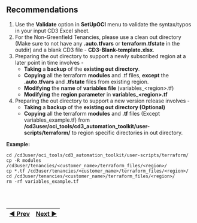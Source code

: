 ## Recommendations

1. Use the **Validate** option in **SetUpOCI** menu to validate the syntax/typos in your input CD3 Excel sheet.
2. For the Non-Greenfield Tenancies, please use a clean out directory (Make sure to not have any **.auto.tfvars** or **terraform.tfstate** in the outdir) and a blank CD3 file -
**CD3-Blank-template.xlsx**.
3. Preparing the out directory to support a newly subscribed region at a later point in time involves -
    * **Taking** a **backup** of the **existing out directory**.
    * **Copying** all the terraform **modules** and .tf files, **except** the **.auto.tfvars** and **.tfstate** files from existing region.
    * **Modifying** the **name** of **variables file** (variables_\<region>.tf)
    * **Modifying** the **region parameter** in **variables_\<region>.tf**
4. Preparing the out directory to support a new version release involves -
    * **Taking** a **backup** of the **existing out directory (Optional)**
    * **Copying** all the terraform **modules** and **.tf** files (Except variables_example.tf) from **/cd3user/oci_tools/cd3_automation_toolkit/user-scripts/terraform/** to region specific directories in out directory.

**Example:**

```
cd /cd3user/oci_tools/cd3_automation_toolkit/user-scripts/terraform/
cp -R modules /cd3user/tenancies/<customer_name>/terraform_files/<region>/
cp *.tf /cd3user/tenancies/<customer_name>/terraform_files/<region>/
cd /cd3user/tenancies/<customer_name>/terraform_files/<region>/
rm -rf variables_example.tf
```
<br><br>
<div align='center'>

| <a href="/cd3_automation_toolkit/documentation/user_guide/Workflows.md">:arrow_backward: Prev</a> | <a href="/cd3_automation_toolkit/documentation/user_guide/RestructuringOutDirectory.md">Next :arrow_forward:</a> |
| :---- | -------: |
  
</div>

